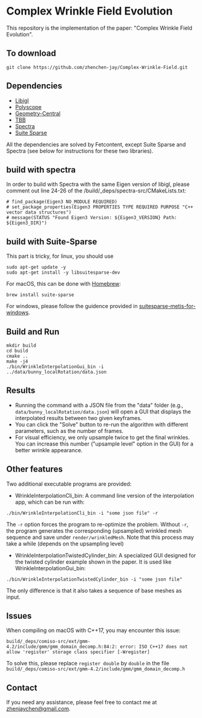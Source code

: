 # Complex Wrinkle Field Evolution
This repository is the implementation of the paper: "Complex Wrinkle Field Evolution".

## To download
```
git clone https://github.com/zhenchen-jay/Complex-Wrinkle-Field.git 
```

## Dependencies
- [Libigl](https://github.com/libigl/libigl.git)
- [Polyscope](https://github.com/nmwsharp/polyscope.git)
- [Geometry-Central](https://github.com/nmwsharp/geometry-central.git) 
- [TBB](https://github.com/wjakob/tbb.git)
- [Spectra](https://github.com/yixuan/spectra.git)
- [Suite Sparse](https://people.engr.tamu.edu/davis/suitesparse.html)

All the dependencies are solved by Fetcontent, except Suite Sparse and Spectra (see below for instructions for these two libraries). 

## build with spectra
In order to build with Spectra with the same Eigen version of libigl, please comment out line 24-26 of the /build/_deps/spectra-src/CMakeLists.txt:
```
# find_package(Eigen3 NO_MODULE REQUIRED)
# set_package_properties(Eigen3 PROPERTIES TYPE REQUIRED PURPOSE "C++ vector data structures")
# message(STATUS "Found Eigen3 Version: ${Eigen3_VERSION} Path: ${Eigen3_DIR}")
```

## build with Suite-Sparse
This part is tricky, for linux, you should use 
```
sudo apt-get update -y
sudo apt-get install -y libsuitesparse-dev
```

For macOS, this can be done with [Homebrew](https://brew.sh/):
```
brew install suite-sparse
```

For windows, please follow the guidence provided in [suitesparse-metis-for-windows](https://github.com/jlblancoc/suitesparse-metis-for-windows).


## Build and Run
```
mkdir build
cd build
cmake ..
make -j4
./bin/WrinkleInterpolationGui_bin -i ../data/bunny_localRotation/data.json
```

## Results
- Running the command with a JSON file from the "data" folder (e.g.,   `data/bunny_localRotation/data.json`) will open a GUI that displays the interpolated results between two given keyframes.
- You can click the "Solve" button to re-run the algorithm with different parameters, such as the number of frames.
- For visual efficiency, we only upsample twice to get the final wrinkles. You can increase this number ("upsample level" option in the GUI) for a better wrinkle appearance. 

## Other features
Two additional executable programs are provided:
- WrinkleInterpolationCli_bin: A command line version of the interpolation app, which can be run with:
```
./bin/WrinkleInterpolationCli_bin -i "some json file" -r 
```
The `-r` option forces the program to re-optimize the problem. Without `-r`, the program generates the corresponding (upsampled) wrinkled mesh sequence and save under `render/wrinkledMesh`. Note that this process may take a while (depends on the upsampling level)

- WrinkleInterpolationTwistedCylinder_bin: A specialized GUI designed for the twisted cylinder example shown in the paper. It is used like WrinkleInterpolationGui_bin:
```
./bin/WrinkleInterpolationTwistedCylinder_bin -i "some json file"
```
The only difference is that it also takes a sequence of base meshes as input.


## Issues
When compiling on macOS with C++17, you may encounter this issue:
```
build/_deps/comiso-src/ext/gmm-4.2/include/gmm/gmm_domain_decomp.h:84:2: error: ISO C++17 does not allow 'register' storage class specifier [-Wregister]
```
To solve this, please replace `register double` by `double` in the file `build/_deps/comiso-src/ext/gmm-4.2/include/gmm/gmm_domain_decomp.h`

## Contact
If you need any assistance, please feel free to contact me at zhenjaychen@gmail.com.
